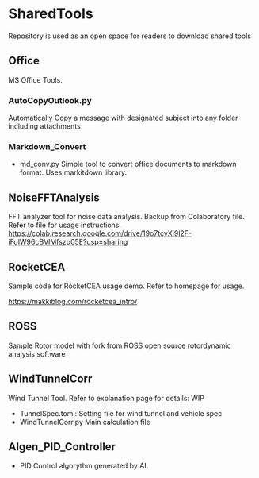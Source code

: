 # SharedTools
Repository is used as an open space for readers to download shared tools 

## Office
MS Office Tools.
### AutoCopyOutlook.py
Automatically Copy a message with designated subject into any folder including attachments

### Markdown_Convert
 - md_conv.py
Simple tool to convert office documents to markdown format. Uses markitdown library.

## NoiseFFTAnalysis
FFT analyzer tool for noise data analysis. Backup from Colaboratory file.
Refer to file for usage instructions.
https://colab.research.google.com/drive/19o7tcvXi9l2F-iFdlW96cBVlMfszp05E?usp=sharing

## RocketCEA
Sample code for RocketCEA usage demo. Refer to homepage for usage.

https://makkiblog.com/rocketcea_intro/

## ROSS
Sample Rotor model with fork from ROSS open source rotordynamic analysis software

## WindTunnelCorr
Wind Tunnel Tool. Refer to explanation page for details:
WIP
-  TunnelSpec.toml: Setting file for wind tunnel and vehicle spec
-  WindTunnelCorr.py
Main calculation file


## AIgen_PID_Controller
- PID Control algorythm generated by AI.

